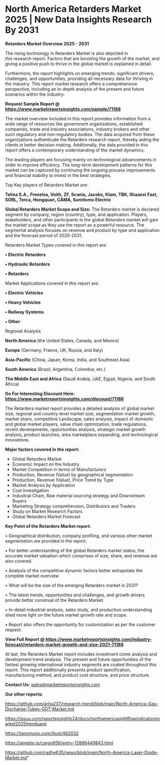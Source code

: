 # North America Retarders Market 2025 | New Data Insights Research By 2031

<Strong> Retarders Market Overview 2025 - 2031</strong>

The rising technology in Retarders Market is also depicted in this research report. Factors that are boosting the growth of the market, and giving a positive push to thrive in the global market is explained in detail.

Furthermore, the report highlights on emerging trends, significant drivers, challenges, and opportunities, providing all necessary data for thriving in the industry. This report market research offers a comprehensive perspective, including an in-depth analysis of the present and future scenarios within the industry.

<strong>Request Sample Report @ <a href=https://www.marketreportsinsights.com/sample/71188>https://www.marketreportsinsights.com/sample/71188</a></strong>

The market overview included in this report provides information from a wide range of resources like government organizations, established companies, trade and industry associations, industry brokers and other such regulatory and non-regulatory bodies. The data acquired from these organizations authenticate the Retarders research report, thereby aiding the clients in better decision making. Additionally, the data provided in this report offers a contemporary understanding of the market dynamics.

The leading players are focusing mainly on technological advancements in order to improve efficiency. The long-term development patterns for this market can be captured by continuing the ongoing process improvements and financial stability to invest in the best strategies.

Top Key players of Retarders Market are:

<strong>Telma S.A., Frenelsa, Voith, ZF, Scania, Jacobs, Klam, TBK, Shaanxi Fast, SORL, Terca, Hongquan, CAMA, Sumitomo Electric</strong>

<strong><b>Global Retarders Market Scope and Size:</b></strong>
The Retarders market is declared segment by company, region (country), type, and application. Players, stakeholders, and other participants in the global Retarders market will gain the market scope as they use the report as a powerful resource. The segmental analysis focuses on revenue and product by type and application and the forecast period of 2025-2031.

Retarders Market Types covered in this report are:

<strong>• Electric Retarders

• Hydraulic Retarders

• Retarders</strong>

Market Applications covered in this report are:

<strong>• Electric Vehicles

• Heavy Vehicles

• Railway Systems

• Other</strong> 

Regional Analysis

<strong>North America</strong> (the United States, Canada, and Mexico)

<strong>Europe</strong> (Germany, France, UK, Russia, and Italy)

<strong>Asia-Pacific</strong> (China, Japan, Korea, India, and Southeast Asia)

<strong>South America</strong> (Brazil, Argentina, Colombia, etc.)

<strong>The Middle East and Africa</strong> (Saudi Arabia, UAE, Egypt, Nigeria, and South Africa)

<strong>Go For Interesting Discount Here: <a href=https://www.marketreportsinsights.com/discount/71188>https://www.marketreportsinsights.com/discount/71188</a></strong>

The Retarders market report provides a detailed analysis of global market size, regional and country-level market size, segmentation market growth, market share, competitive Landscape, sales analysis, impact of domestic and global market players, value chain optimization, trade regulations, recent developments, opportunities analysis, strategic market growth analysis, product launches, area marketplace expanding, and technological innovations.

<strong><b>Major factors covered in the report:</b></strong>
<ul>
  <li>Global Retarders Market </li>
  <li>Economic Impact on the Industry</li>
  <li>Market Competition in terms of Manufacturers</li>
  <li>Production, Revenue (Value) by geographical segmentation</li>
  <li>Production, Revenue (Value), Price Trend by Type</li>
  <li>Market Analysis by Application</li>
  <li>Cost Investigation</li>
  <li>Industrial Chain, Raw material sourcing strategy and Downstream Buyers</li>
  <li>Marketing Strategy comprehension, Distributors and Traders</li>
  <li>Study on Market Research Factors</li>
  <li>Global Retarders Market Forecast</li>
</ul>

<strong><b>Key Point of the Retarders Market report:</b></strong>

• Geographical distribution, company profiling, and various other market segmentation are provided in the report.

• For better understanding of the global Retarders market status, the accurate market valuation which comprises of size, share, and revenue are also covered.

• Analysis of the competitive dynamic factors better extrapolate the complete market overview

• What will be the size of the emerging Retarders market in 2031?

• The latest trends, opportunities and challenges, and growth drivers provide better construal of the Retarders Market.

• In-detail industrial analysis, sales study, and production understanding shed more light on the future market growth rate and scope.

• Report also offers the opportunity for customization as per the customer request.

<strong><b>View Full Report @ <a href=https://www.marketreportsinsights.com/industry-forecast/retarders-market-growth-and-size-2021-71188>https://www.marketreportsinsights.com/industry-forecast/retarders-market-growth-and-size-2021-71188</a></b></strong>


At last, the Retarders Market report includes investment come analysis and development trend analysis. The present and future opportunities of the fastest growing international industry segments are coated throughout this report. This report additionally presents product specification, manufacturing method, and product cost structure, and price structure.

<strong>Contact Us:</strong>
sales@marketreportsinsights.com

<strong>Our other reports:</strong>

<a href=https://github.com/arha237/research-trend/blob/main/North-America-Gas-Discharge-Tubes-GDT-Market.md>https://github.com/arha237/research-trend/blob/main/North-America-Gas-Discharge-Tubes-GDT-Market.md</a>

<a href=https://issuu.com/reportsinsights24/docs/northamericasightflowindicatorsmarket2025trendsand>https://issuu.com/reportsinsights24/docs/northamericasightflowindicatorsmarket2025trendsand</a>

<a href=https://tanomuno.com/illust/462032>https://tanomuno.com/illust/462032</a>

<a href=https://ameblo.jp/cargo656/entry-12886449843.html>https://ameblo.jp/cargo656/entry-12886449843.html</a>

<a href=https://github.com/radhe635/news/blob/main/North-America-Laser-Diode-Market.md>https://github.com/radhe635/news/blob/main/North-America-Laser-Diode-Market.md</a>"
